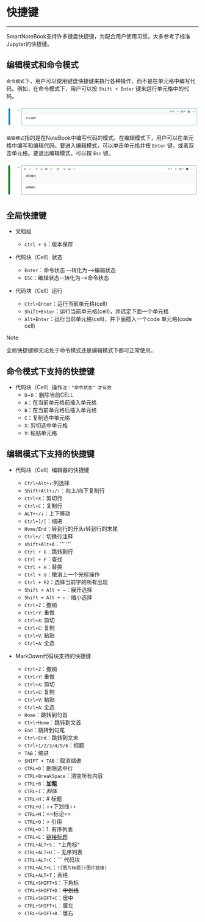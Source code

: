 # 快捷键
---
SmartNoteBook支持许多键盘快捷键，为配合用户使用习惯，大多参考了标准Jupyter的快捷键。

## 编辑模式和命令模式

`命令模式`下，用户可以使用键盘快捷键来执行各种操作，而不是在单元格中编写代码。例如，在命令模式下，用户可以按 `Shift + Enter` 键来运行单元格中的代码。

![picture 2](../images/%E5%91%BD%E4%BB%A4%E6%A8%A1%E5%BC%8F%E6%A0%B7%E4%BE%8B.png)  

`编辑模式`指的是在NoteBook中编写代码的模式。在编辑模式下，用户可以在单元格中编写和编辑代码。要进入编辑模式，可以单击单元格并按 `Enter` 键，或者双击单元格。要退出编辑模式，可以按 `Esc` 键。

![picture 1](../images/%E7%BC%96%E8%BE%91%E6%A8%A1%E5%BC%8F%E6%A0%B7%E4%BE%8B.png)  

## 全局快捷键

* 文档级
  * `Ctrl + S`：版本保存
  
* 代码块（Cell）状态
  * `Enter`：命令状态 --转化为--&gt;编辑状态
  * `ESC`：编辑状态--转化为--&gt;命令状态
  
  
* 代码块（Cell）运行
  * `Ctrl+Enter`：运行当前单元格(cell) 
  * `Shift+Enter`：运行当前单元格(cell)，并选定下面一个单元格 
  * `Alt+Enter`：运行当前单元格(cell)，并下面插入一个code 单元格(code cell) 
  
> [!NOTE]
> 全局快捷键即无论处于命令模式还是编辑模式下都可正常使用。

## 命令模式下支持的快捷键

* 代码块（Cell）操作`注："命令状态" 才有效`
  * `D`+`D`：删除当前CELL
  * `A`：在当前单元格前插入单元格
  * `B`：在当前单元格后插入单元格
  * `C`：复制选中单元格
  * `X`: 剪切选中单元格
  * `V`: 粘贴单元格


## 编辑模式下支持的快捷键

* 代码块（Cell）编辑器的快捷键
  * `Ctrl+Alt+↓`:列选择
  * `Shift+Alt+↓/↑`：向上/向下复制行
  * `Ctrl+X`：剪切行
  * `Ctrl+C`：复制行
  * `ALT+↑/↓`：上下移动
  * `Ctrl+]/[`：缩进
  * `Home/End`：转到行的开头/转到行的末尾
  * `Ctrl+/`：切换行注释
  * `shift+Alt+A`：''' '''
  * `Ctrl + G`：跳转到行
  * `Ctrl + F`：查找
  * `Ctrl + H`：替换
  * `Ctrl + U`：撤消上一个光标操作
  * `Ctrl + F2`：选择当前字的所有出现
  * `Shift + Alt + →`：展开选择
  * `Shift + Alt + ←`：缩小选择
  * `Ctrl+Z`：撤销
  * `Ctrl+Y`: 重做
  * `Ctrl+X`: 剪切
  * `Ctrl+C`: 复制
  * `Ctrl+V`: 粘贴
  * `Ctrl+A`: 全选


* MarkDown代码块支持的快捷键
  
  * `Ctrl+Z`：撤销
  * `Ctrl+Y`: 重做
  * `Ctrl+X`: 剪切
  * `Ctrl+C`: 复制
  * `Ctrl+V`: 粘贴
  * `Ctrl+A`: 全选
  * `Home`：跳转到句首
  * `Ctrl+Home`：跳转到文首
  * `End`：跳转到句尾
  * `Ctrl+End`：跳转到文末
  * `Ctrl+1/2/3/4/5/6`：标题      
  * `TAB`：缩进
  * `SHIFT + TAB`：取消缩进
  * `CTRL+D`：删除选中行
  * `CTRL+BreakSpace`：清空所有内容
  * `CTRL+B`：**加粗**
  * `CTRL+I`：*斜体*
  * `CTRL+H`：# 标题
  * `CTRL+U`：++下划线++
  * `CTRL+M`：==标记==
  * `CTRL+Q`：> 引用
  * `CTRL+O`：1. 有序列表
  * `CTRL+L`：[链接标题](链接地址)
  * `CTRL+ALT+S`：	^上角标^
  * `CTRL+ALT+U`：- 无序列表
  * `CTRL+ALT+C`：``` 代码块
  * `CTRL+ALT+L`：`![图片标题](图片链接)`
  * `CTRL+ALT+T`：表格
  * `CTRL+SHIFT+S`：下角标
  * `CTRL+SHIFT+D`：~~中划线~~
  * `CTRL+SHIFT+C`：居中
  * `CTRL+SHIFT+L`：居左
  * `CTRL+SHIFT+R`：居右


